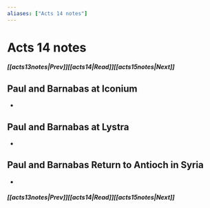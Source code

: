 ```yaml
---
aliases: ["Acts 14 notes"]
---
```

# Acts 14 notes
##### <span class=arrow-left></span>[[acts13notes|Prev]]<span class=navigation-separator></span>[[acts14|Read]]<span class=navigation-separator></span>[[acts15notes|Next]]<span class=arrow-right></span>
## Paul and Barnabas at Iconium
- 
## Paul and Barnabas at Lystra
- 
## Paul and Barnabas Return to Antioch in Syria
- 
##### <span class=arrow-left></span>[[acts13notes|Prev]]<span class=navigation-separator></span>[[acts14|Read]]<span class=navigation-separator></span>[[acts15notes|Next]]<span class=arrow-right></span>